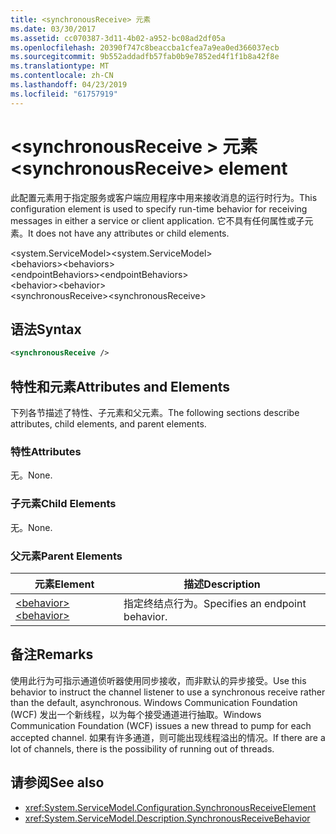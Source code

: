 ```yaml
---
title: <synchronousReceive> 元素
ms.date: 03/30/2017
ms.assetid: cc070387-3d11-4b02-a952-bc08ad2df05a
ms.openlocfilehash: 20390f747c8beaccba1cfea7a9ea0ed366037ecb
ms.sourcegitcommit: 9b552addadfb57fab0b9e7852ed4f1f1b8a42f8e
ms.translationtype: MT
ms.contentlocale: zh-CN
ms.lasthandoff: 04/23/2019
ms.locfileid: "61757919"
---
```

# <a name="synchronousreceive-element"></a><span data-ttu-id="4e8d1-102">\<synchronousReceive > 元素</span><span class="sxs-lookup"><span data-stu-id="4e8d1-102">\<synchronousReceive> element</span></span>
<span data-ttu-id="4e8d1-103">此配置元素用于指定服务或客户端应用程序中用来接收消息的运行时行为。</span><span class="sxs-lookup"><span data-stu-id="4e8d1-103">This configuration element is used to specify run-time behavior for receiving messages in either a service or client application.</span></span> <span data-ttu-id="4e8d1-104">它不具有任何属性或子元素。</span><span class="sxs-lookup"><span data-stu-id="4e8d1-104">It does not have any attributes or child elements.</span></span>  
  
 <span data-ttu-id="4e8d1-105">\<system.ServiceModel></span><span class="sxs-lookup"><span data-stu-id="4e8d1-105">\<system.ServiceModel></span></span>  
<span data-ttu-id="4e8d1-106">\<behaviors></span><span class="sxs-lookup"><span data-stu-id="4e8d1-106">\<behaviors></span></span>  
<span data-ttu-id="4e8d1-107">\<endpointBehaviors></span><span class="sxs-lookup"><span data-stu-id="4e8d1-107">\<endpointBehaviors></span></span>  
<span data-ttu-id="4e8d1-108">\<behavior></span><span class="sxs-lookup"><span data-stu-id="4e8d1-108">\<behavior></span></span>  
<span data-ttu-id="4e8d1-109">\<synchronousReceive></span><span class="sxs-lookup"><span data-stu-id="4e8d1-109">\<synchronousReceive></span></span>  
  
## <a name="syntax"></a><span data-ttu-id="4e8d1-110">语法</span><span class="sxs-lookup"><span data-stu-id="4e8d1-110">Syntax</span></span>  
  
```xml  
<synchronousReceive />
```  
  
## <a name="attributes-and-elements"></a><span data-ttu-id="4e8d1-111">特性和元素</span><span class="sxs-lookup"><span data-stu-id="4e8d1-111">Attributes and Elements</span></span>  
 <span data-ttu-id="4e8d1-112">下列各节描述了特性、子元素和父元素。</span><span class="sxs-lookup"><span data-stu-id="4e8d1-112">The following sections describe attributes, child elements, and parent elements.</span></span>  
  
### <a name="attributes"></a><span data-ttu-id="4e8d1-113">特性</span><span class="sxs-lookup"><span data-stu-id="4e8d1-113">Attributes</span></span>  
 <span data-ttu-id="4e8d1-114">无。</span><span class="sxs-lookup"><span data-stu-id="4e8d1-114">None.</span></span>  
  
### <a name="child-elements"></a><span data-ttu-id="4e8d1-115">子元素</span><span class="sxs-lookup"><span data-stu-id="4e8d1-115">Child Elements</span></span>  
 <span data-ttu-id="4e8d1-116">无。</span><span class="sxs-lookup"><span data-stu-id="4e8d1-116">None.</span></span>  
  
### <a name="parent-elements"></a><span data-ttu-id="4e8d1-117">父元素</span><span class="sxs-lookup"><span data-stu-id="4e8d1-117">Parent Elements</span></span>  
  
|<span data-ttu-id="4e8d1-118">元素</span><span class="sxs-lookup"><span data-stu-id="4e8d1-118">Element</span></span>|<span data-ttu-id="4e8d1-119">描述</span><span class="sxs-lookup"><span data-stu-id="4e8d1-119">Description</span></span>|  
|-------------|-----------------|  
|[<span data-ttu-id="4e8d1-120">\<behavior></span><span class="sxs-lookup"><span data-stu-id="4e8d1-120">\<behavior></span></span>](../../../../../docs/framework/configure-apps/file-schema/wcf/behavior-of-endpointbehaviors.md)|<span data-ttu-id="4e8d1-121">指定终结点行为。</span><span class="sxs-lookup"><span data-stu-id="4e8d1-121">Specifies an endpoint behavior.</span></span>|  
  
## <a name="remarks"></a><span data-ttu-id="4e8d1-122">备注</span><span class="sxs-lookup"><span data-stu-id="4e8d1-122">Remarks</span></span>  
 <span data-ttu-id="4e8d1-123">使用此行为可指示通道侦听器使用同步接收，而非默认的异步接受。</span><span class="sxs-lookup"><span data-stu-id="4e8d1-123">Use this behavior to instruct the channel listener to use a synchronous receive rather than the default, asynchronous.</span></span> <span data-ttu-id="4e8d1-124">Windows Communication Foundation (WCF) 发出一个新线程，以为每个接受通道进行抽取。</span><span class="sxs-lookup"><span data-stu-id="4e8d1-124">Windows Communication Foundation (WCF) issues a new thread to pump for each accepted channel.</span></span> <span data-ttu-id="4e8d1-125">如果有许多通道，则可能出现线程溢出的情况。</span><span class="sxs-lookup"><span data-stu-id="4e8d1-125">If there are a lot of channels, there is the possibility of running out of threads.</span></span>  
  
## <a name="see-also"></a><span data-ttu-id="4e8d1-126">请参阅</span><span class="sxs-lookup"><span data-stu-id="4e8d1-126">See also</span></span>

- <xref:System.ServiceModel.Configuration.SynchronousReceiveElement>
- <xref:System.ServiceModel.Description.SynchronousReceiveBehavior>
